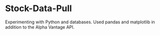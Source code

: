 # Stock-Data-Pull
Experimenting with Python and databases. Used pandas and matplotlib in addition to the Alpha Vantage API.
